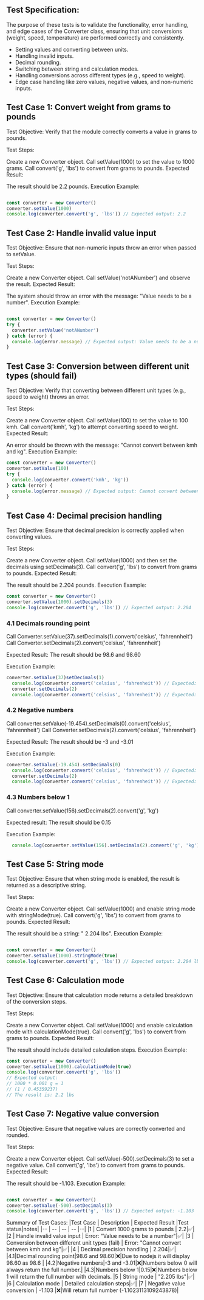 ## Test Specification:
The purpose of these tests is to validate the functionality, error handling, and edge cases of the Converter class, ensuring that unit conversions (weight, speed, temperature) are performed correctly and consistently.
* Setting values and converting between units.
* Handling invalid inputs.
* Decimal rounding.
* Switching between string and calculation modes.
* Handling conversions across different types (e.g., speed to weight).
* Edge case handling like zero values, negative values, and non-numeric inputs.

## Test Case 1: Convert weight from grams to pounds
Test Objective: Verify that the module correctly converts a value in grams to pounds.

Test Steps:

Create a new Converter object.
Call setValue(1000) to set the value to 1000 grams.
Call convert('g', 'lbs') to convert from grams to pounds.
Expected Result:

The result should be 2.2 pounds.
Execution Example:

```javascript

const converter = new Converter()
converter.setValue(1000)
console.log(converter.convert('g', 'lbs')) // Expected output: 2.2
```
## Test Case 2: Handle invalid value input
Test Objective: Ensure that non-numeric inputs throw an error when passed to setValue.

Test Steps:

Create a new Converter object.
Call setValue('notANumber') and observe the result.
Expected Result:

The system should throw an error with the message: "Value needs to be a number".
Execution Example:

```javascript

const converter = new Converter()
try {
  converter.setValue('notANumber')
} catch (error) {
  console.log(error.message) // Expected output: Value needs to be a number
}
```
## Test Case 3: Conversion between different unit types (should fail)
Test Objective: Verify that converting between different unit types (e.g., speed to weight) throws an error.

Test Steps:

Create a new Converter object.
Call setValue(100) to set the value to 100 kmh.
Call convert('kmh', 'kg') to attempt converting speed to weight.
Expected Result:

An error should be thrown with the message: "Cannot convert between kmh and kg".
Execution Example:

```javascript
const converter = new Converter()
converter.setValue(100)
try {
  console.log(converter.convert('kmh', 'kg'))
} catch (error) {
  console.log(error.message) // Expected output: Cannot convert between km/h and kg
}
```
## Test Case 4: Decimal precision handling
Test Objective: Ensure that decimal precision is correctly applied when converting values.

Test Steps:

Create a new Converter object.
Call setValue(1000) and then set the decimals using setDecimals(3).
Call convert('g', 'lbs') to convert from grams to pounds.
Expected Result:

The result should be 2.204 pounds.
Execution Example:

```javascript
const converter = new Converter()
converter.setValue(1000).setDecimals(3)
console.log(converter.convert('g', 'lbs')) // Expected output: 2.204
```
### 4.1 Decimals rounding point
Call Converter.setValue(37).setDecimals(1).convert('celsius', 'fahrennheit')
Call Converter.setDecimals(2).convert('celsius', 'fahrennheit')


Expected Result:
The result should be 98.6 and 98.60

Execution Example:
```js
converter.setValue(37)setDecimals(1)
  console.log(converter.convert('celsius', 'fahrenheit')) // Expected: 98.6
  converter.setDecimals(2)
  console.log(converter.convert('celsius', 'fahrenheit')) // Expected: 98.60
``` 

### 4.2 Negative numbers
Call converter.setValue(-19.454).setDecimals(0).convert('celsius', 'fahrennheit')
Call Converter.setDecimals(2).convert('celsius', 'fahrennheit')

Expected Result:
The result should be -3 and -3.01

Execution Example:
```js
converter.setValue(-19.454).setDecimals(0)
  console.log(converter.convert('celsius', 'fahrenheit')) // Expected: -3
  converter.setDecimals(2)
  console.log(converter.convert('celsius', 'fahrenheit')) // Expected: -3.01
``` 
### 4.3 Numbers below 1
Call converter.setValue(156).setDecimals(2).convert('g', 'kg')

Expected result: 
The result should be 0.15

Execution Example:
```js
  console.log(converter.setValue(156).setDecimals(2).convert('g', 'kg')) // Expected: 0.15
``` 

## Test Case 5: String mode
Test Objective: Ensure that when string mode is enabled, the result is returned as a descriptive string.

Test Steps:

Create a new Converter object.
Call setValue(1000) and enable string mode with stringMode(true).
Call convert('g', 'lbs') to convert from grams to pounds.
Expected Result:

The result should be a string: " 2.204 lbs".
Execution Example:

```javascript

const converter = new Converter()
converter.setValue(1000).stringMode(true)
console.log(converter.convert('g', 'lbs')) // Expected output: 2.204 lbs
```
## Test Case 6: Calculation mode
Test Objective: Ensure that calculation mode returns a detailed breakdown of the conversion steps.

Test Steps:

Create a new Converter object.
Call setValue(1000) and enable calculation mode with calculationMode(true).
Call convert('g', 'lbs') to convert from grams to pounds.
Expected Result:

The result should include detailed calculation steps.
Execution Example:

```javascript
const converter = new Converter()
converter.setValue(1000).calculationMode(true)
console.log(converter.convert('g', 'lbs'))
// Expected output: 
// 1000 * 0.001 g = 1 
// (1 / 0.45359237)
// The result is: 2.2 lbs
```
## Test Case 7: Negative value conversion
Test Objective: Ensure that negative values are correctly converted and rounded.

Test Steps:

Create a new Converter object.
Call setValue(-500).setDecimals(3) to set a negative value.
Call convert('g', 'lbs') to convert from grams to pounds.
Expected Result:

The result should be -1.103.
Execution Example:

```javascript

const converter = new Converter()
converter.setValue(-500).setDecimals(3)
console.log(converter.convert('g', 'lbs')) // Expected output: -1.103
```

Summary of Test Cases:
|Test Case  | Description | Expected Result |Test status|notes|
|-- | -- | -- | -- |--|
|1 | Convert 1000 grams to pounds | 2.2|✅|
|2 | Handle invalid value input | Error: "Value needs to be a number"|✅|
|3 | Conversion between different unit types (fail) | Error: "Cannot convert between kmh and kg"|✅|
|4 | Decimal precision handling | 2.204|✅|
|4.1|Decimal rounding point|98.6 and 98.60|❌|Due to nodejs it will display 98.60 as 98.6 |
|4.2|Negative numbers|-3 and -3.01|❌|Numbers below 0 will always return the full number.|
|4.3|Numbers below 1|0.15|❌|Numbers below 1 will return the full number with decimals.
|5 | String mode | "2.205 lbs"|✅|
|6 | Calculation mode | Detailed calculation steps|✅|
|7 | Negative value conversion | -1.103 |❌|Will return full number (-1.1023113109243878)|
